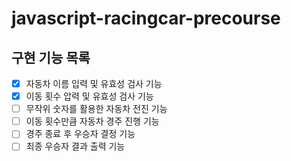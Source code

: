 # javascript-racingcar-precourse

## 구현 기능 목록

- [x] 자동차 이름 입력 및 유효성 검사 기능
- [x] 이동 횟수 압력 및 유효성 검사 기능
- [ ] 무작위 숫자를 활용한 자동차 전진 기능
- [ ] 이동 횟수만큼 자동차 경주 진행 기능
- [ ] 경주 종료 후 우승자 결정 기능
- [ ] 최종 우승자 결과 출력 기능
